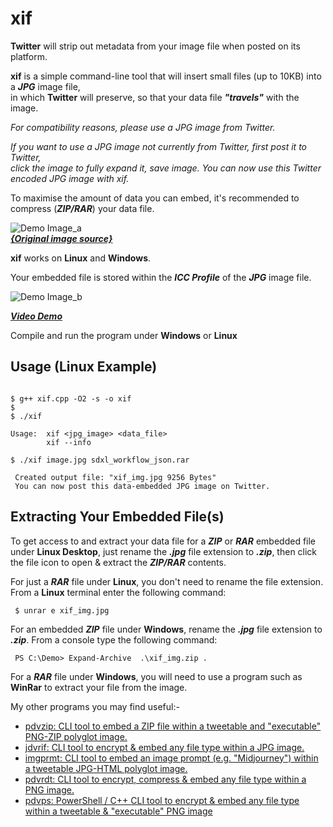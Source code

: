 # xif

**Twitter** will strip out metadata from your image file when posted on its platform.

**xif** is a simple command-line tool that will insert small files (up to 10KB) into a ***JPG*** image file,  
in which **Twitter** will preserve, so that your data file ***"travels"*** with the image.

*For compatibility reasons, please use a JPG image from Twitter.*

*If you want to use a JPG image not currently from Twitter, first post it to Twitter,  
click the image to fully expand it, save image. You can now use this Twitter encoded JPG image with xif.*

To maximise the amount of data you can embed, it's recommended to compress (***ZIP/RAR***) your data file.  

![Demo Image_a](https://github.com/CleasbyCode/xif/blob/main/demo_image/bottle.jpg)   
***[{Original image source}](https://comfyanonymous.github.io/ComfyUI_examples/sdxl/)***


**xif** works on **Linux** and **Windows**.  

Your embedded file is stored within the ***ICC Profile*** of the ***JPG*** image file.  

![Demo Image_b](https://github.com/CleasbyCode/xif/blob/main/demo_image/icc_dem.png)  

[***Video Demo***](https://youtu.be/SIMZe5Ix5Y8)

Compile and run the program under **Windows** or **Linux**  

## Usage (Linux Example)

```console

$ g++ xif.cpp -O2 -s -o xif
$
$ ./xif

Usage:  xif <jpg_image> <data_file>
        xif --info

$ ./xif image.jpg sdxl_workflow_json.rar

 Created output file: "xif_img.jpg 9256 Bytes"
 You can now post this data-embedded JPG image on Twitter.

```
## Extracting Your Embedded File(s)

To get access to and extract your data file for a ***ZIP*** or ***RAR*** embedded file under **Linux Desktop**, just rename 
the ***.jpg*** file extension to ***.zip***, then click the file icon to open & extract the ***ZIP/RAR*** contents.

For just a ***RAR*** file under **Linux**, you don't need to rename the file extension. From a **Linux** terminal enter the following command:

```console
 $ unrar e xif_img.jpg
```

For an embedded ***ZIP*** file under **Windows**, rename the ***.jpg*** file extension to ***.zip***. From a console type the following command:

```console
 PS C:\Demo> Expand-Archive  .\xif_img.zip .
```
For a ***RAR*** file under **Windows**, you will need to use a program such as **WinRar** to extract your file from the image.

My other programs you may find useful:-  

* [pdvzip: CLI tool to embed a ZIP file within a tweetable and "executable" PNG-ZIP polyglot image.](https://github.com/CleasbyCode/pdvzip)
* [jdvrif: CLI tool to encrypt & embed any file type within a JPG image.](https://github.com/CleasbyCode/jdvrif)
* [imgprmt: CLI tool to embed an image prompt (e.g. "Midjourney") within a tweetable JPG-HTML polyglot image.](https://github.com/CleasbyCode/imgprmt)
* [pdvrdt: CLI tool to encrypt, compress & embed any file type within a PNG image.](https://github.com/CleasbyCode/pdvrdt)
* [pdvps: PowerShell / C++ CLI tool to encrypt & embed any file type within a tweetable & "executable" PNG image](https://github.com/CleasbyCode/pdvps)

##

